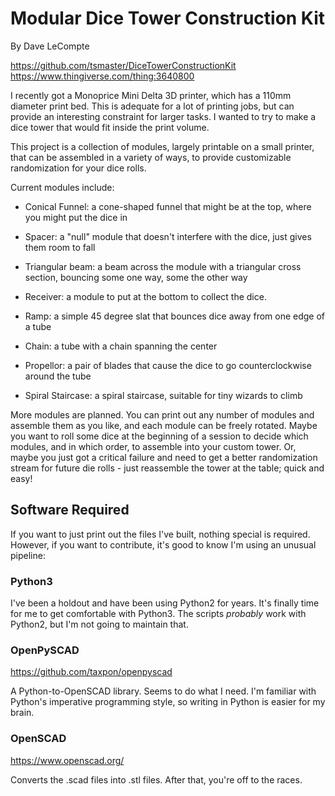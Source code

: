 # Modular Dice Tower Construction Kit

By Dave LeCompte

https://github.com/tsmaster/DiceTowerConstructionKit
https://www.thingiverse.com/thing:3640800


I recently got a Monoprice Mini Delta 3D printer, which has a 110mm
diameter print bed. This is adequate for a lot of printing jobs, but
can provide an interesting constraint for larger tasks. I wanted to
try to make a dice tower that would fit inside the print volume.

This project is a collection of modules, largely printable on a small
printer, that can be assembled in a variety of ways, to provide
customizable randomization for your dice rolls.

Current modules include:

 - Conical Funnel: a cone-shaped funnel that might be at the top, where you might put the dice in

 - Spacer: a "null" module that doesn't interfere with the dice, just gives them room to fall

 - Triangular beam: a beam across the module with a triangular cross section, bouncing some one way, some the other way

 - Receiver: a module to put at the bottom to collect the dice.

 - Ramp: a simple 45 degree slat that bounces dice away from one edge of a tube

 - Chain: a tube with a chain spanning the center

 - Propellor: a pair of blades that cause the dice to go counterclockwise around the tube

 - Spiral Staircase: a spiral staircase, suitable for tiny wizards to climb

More modules are planned. You can print out any number of modules and
assemble them as you like, and each module can be freely
rotated. Maybe you want to roll some dice at the beginning of a
session to decide which modules, and in which order, to assemble into
your custom tower. Or, maybe you just got a critical failure and need
to get a better randomization stream for future die rolls - just
reassemble the tower at the table; quick and easy!


## Software Required

If you want to just print out the files I've built, nothing special is
required. However, if you want to contribute, it's good to know I'm
using an unusual pipeline:


### Python3

I've been a holdout and have been using Python2 for years. It's
finally time for me to get comfortable with Python3. The scripts
*probably* work with Python2, but I'm not going to maintain that.


### OpenPySCAD

https://github.com/taxpon/openpyscad

A Python-to-OpenSCAD library. Seems to do what I need. I'm familiar
with Python's imperative programming style, so writing in Python is
easier for my brain.


### OpenSCAD

https://www.openscad.org/

Converts the .scad files into .stl files. After that, you're off to
the races.